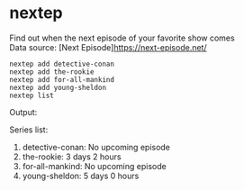 # nextep
Find out when the next episode of your favorite show comes</br>
Data source: [Next Episode]https://next-episode.net/
```
nextep add detective-conan
nextep add the-rookie
nextep add for-all-mankind
nextep add young-sheldon
nextep list
```
Output:</br>

Series list:
1. detective-conan: No upcoming episode
2. the-rookie: 3 days 2 hours
3. for-all-mankind: No upcoming episode
4. young-sheldon: 5 days 0 hours
